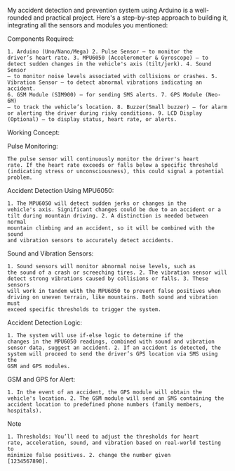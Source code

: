 My accident detection and prevention system using Arduino is a well-rounded and practical project. Here's a step-by-step approach to building it, integrating all the sensors and modules you mentioned:

Components Required:

<code>1. Arduino (Uno/Nano/Mega)
2. Pulse Sensor – to monitor the driver’s heart rate.
3. MPU6050 (Accelerometer & Gyroscope) – to detect sudden changes in the vehicle's axis (tilt/jerk).
4. Sound Sensor – to monitor noise levels associated with collisions or crashes.
5. Vibration Sensor – to detect abnormal vibrations indicating an accident.
6. GSM Module (SIM900) – for sending SMS alerts.
7. GPS Module (Neo-6M) – to track the vehicle’s location.
8. Buzzer(Small buzzer) – for alarm or alerting the driver during risky conditions.
9. LCD Display (Optional) – to display status, heart rate, or alerts.</code>



Working Concept:

Pulse Monitoring:

<code>The pulse sensor will continuously monitor the driver's heart rate. If the heart rate exceeds or falls below a specific threshold (indicating stress or unconsciousness), this could signal a potential problem.</code>


Accident Detection Using MPU6050:

<code>1. The MPU6050 will detect sudden jerks or changes in the vehicle's axis. Significant changes could be due to an accident or a tilt during mountain driving.
2. A distinction is needed between normal mountain climbing and an accident, so it will be combined with the sound and vibration sensors to accurately detect accidents.</code>


Sound and Vibration Sensors:

<code>1. Sound sensors will monitor abnormal noise levels, such as the sound of a crash or screeching tires.
2. The vibration sensor will detect strong vibrations caused by collisions or falls.
3. These sensors will work in tandem with the MPU6050 to prevent false positives when driving on uneven terrain, like mountains. Both sound and vibration must exceed specific thresholds to trigger the system.</code>


Accident Detection Logic:

<code>1. The system will use if-else logic to determine if the changes in the MPU6050 readings, combined with sound and vibration sensor data, suggest an accident.
2. If an accident is detected, the system will proceed to send the driver’s GPS location via SMS using the GSM and GPS modules.</code>


GSM and GPS for Alert:

<code>1. In the event of an accident, the GPS module will obtain the vehicle's location.
2. The GSM module will send an SMS containing the accident location to predefined phone numbers (family members, hospitals).</code>

Note

<code>1. Thresholds: You’ll need to adjust the thresholds for heart rate, acceleration, sound, and vibration based on real-world testing to minimize false positives.
2. change the number given [1234567890].</code>
